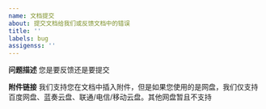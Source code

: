 ```yaml
---
name: 文档提交
about: 提交文档给我们或反馈文档中的错误
title: ''
labels: bug
assigenss: ''
---
```


**问题描述**
您是要反馈还是要提交

**附件链接**
我们支持您在文档中插入附件，但是如果您使用的是网盘，我们仅支持百度网盘、蓝奏云盘、联通/电信/移动云盘。其他网盘暂且不支持
